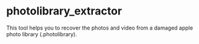 # photolibrary_extractor
This tool helps you to recover the photos and video from a damaged apple photo library (.photolibrary).
